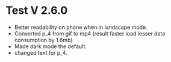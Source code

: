 # Test V 2.6.0   

+ Better readability on phone when in landscape mode.
+ Converted p_4 from gif to mp4 (result faster load lesser data consumption by 1.6mb)
+ Made dark mode the default.
+ changed text for p_4.

